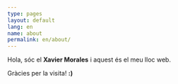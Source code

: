 ```yaml
---
type: pages
layout: default
lang: en
name: about
permalink: en/about/
---
```


Hola, sóc el **Xavier Morales** i aquest és el meu lloc web.

Gràcies per la visita! **:)**
